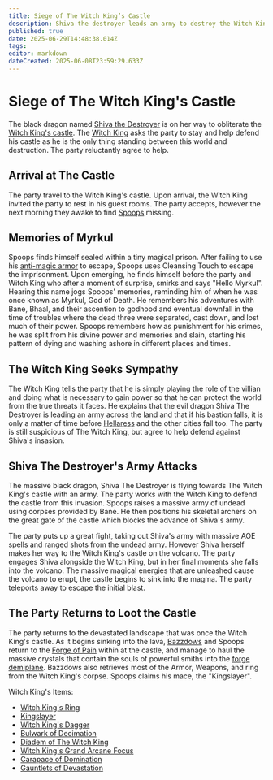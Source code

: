 ```yaml
---
title: Siege of The Witch King’s Castle
description: Shiva the destroyer leads an army to destroy the Witch King
published: true
date: 2025-06-29T14:48:38.014Z
tags: 
editor: markdown
dateCreated: 2025-06-08T23:59:29.633Z
---
```


# Siege of The Witch King's Castle
The black dragon named [Shiva the Destroyer](/characters/shiva-the-destroyer) is on her way to obliterate the [Witch King's castle](/locations/Ereriad/witch-kings-castle). The [Witch King](/characters/bane) asks the party to stay and help defend his castle as he is the only thing standing between this world and destruction. The party reluctantly agree to help.


## Arrival at The Castle
The party travel to the Witch King's castle. Upon arrival, the Witch King invited the party to rest in his guest rooms. The party accepts, however the next morning they awake to find [Spoops](/characters/spoops) missing. 


## Memories of Myrkul
Spoops finds himself sealed within a tiny magical prison. After failing to use his [anti-magic armor](/items/anti-magic-armor) to escape, Spoops uses Cleansing Touch to escape the imprisonment. Upon emerging, he finds himself before the party and Witch King who after a moment of surprise, smirks and says "Hello Myrkul". Hearing this name jogs Spoops' memories, reminding him of when he was once known as Myrkul, God of Death. He remembers his adventures with Bane, Bhaal, and their ascention to godhood and eventual downfall in the time of troubles where the dead three were separated, cast down, and lost much of their power. Spoops remembers how as punishment for his crimes, he was split from his divine power and memories and slain, starting his pattern of dying and washing ashore in different places and times.

## The Witch King Seeks Sympathy
The Witch King tells the party that he is simply playing the role of the villian and doing what is necessary to gain power so that he can protect the world from the true threats it faces. He explains that the evil dragon Shiva The Destroyer is leading an army across the land and that if his bastion falls, it is only a matter of time before [Hellaress](/locations/Ereriad/Hellaress) and the other cities fall too. The party is still suspicious of The Witch King, but agree to help defend against Shiva's insasion.


## Shiva The Destroyer's Army Attacks
The massive black dragon, Shiva The Destroyer is flying towards The Witch King's castle with an army. The party works with the Witch King to defend the castle from this invasion. Spoops raises a massive army of undead using corpses provided by Bane. He then positions his skeletal archers on the great gate of the castle which blocks the advance of Shiva's army.

The party puts up a great fight, taking out Shiva's army with massive AOE spells and ranged shots from the undead army. However Shiva herself makes her way to the Witch King's castle on the volcano. The party engages Shiva alongside the Witch King, but in her final moments she falls into the volcano. The massive magical energies that are unleashed cause the volcano to erupt, the castle begins to sink into the magma. The party teleports away to escape the initial blast.


## The Party Returns to Loot the Castle
The party returns to the devastated landscape that was once the Witch King's castle. As it begins sinking into the lava, [Bazzdows](/characters/bazzdos) and Spoops return to the [Forge of Pain](/locations/Ereriad/forge-of-pain) within at the castle, and manage to haul the massive crystals that contain the souls of powerful smiths into the [forge demiplane](/locations/forge-demiplane). Bazzdows also retrieves most of the Armor, Weapons, and ring from the Witch King's corpse. Spoops claims his mace, the "Kingslayer".


Witch King's Items:
- [Witch King's Ring](/items/witch-kings-ring)
- [Kingslayer](/items/Kingslayer)
- [Witch King's Dagger](/items/Witch-Kings-Dagger)
- [Bulwark of Decimation](/items/Bulwark-of-Decimation)
- [Diadem of The Witch King](/items/Diadem-of-the-Witch-King)
- [Witch King's Grand Arcane Focus](/items/Witch-King's-Grand-Arcane-Focus)
- [Carapace of Domination](/items/Carapace-of-Domination)
- [Gauntlets of Devastation](/items/Gauntlets-of-Devastation)